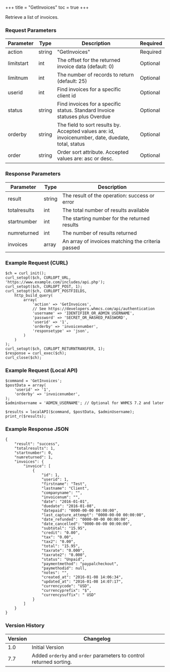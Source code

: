 +++
title = "GetInvoices"
toc = true
+++

Retrieve a list of invoices.

### Request Parameters

| Parameter | Type | Description | Required |
| --------- | ---- | ----------- | -------- |
| action | string | "GetInvoices" | Required |
| limitstart | int | The offset for the returned invoice data (default: 0) | Optional |
| limitnum | int | The number of records to return (default: 25) | Optional |
| userid | int | Find invoices for a specific client id | Optional |
| status | string | Find invoices for a specific status. Standard Invoice statuses plus Overdue | Optional |
| orderby | string | The field to sort results by. Accepted values are: id, invoicenumber, date, duedate, total, status | Optional |
| order | string | Order sort attribute. Accepted values are: asc or desc. | Optional |

### Response Parameters

| Parameter | Type | Description |
| --------- | ---- | ----------- |
| result | string | The result of the operation: success or error |
| totalresults | int | The total number of results available |
| startnumber | int | The starting number for the returned results |
| numreturned | int | The number of results returned |
| invoices | array | An array of invoices matching the criteria passed |


### Example Request (CURL)

```
$ch = curl_init();
curl_setopt($ch, CURLOPT_URL, 'https://www.example.com/includes/api.php');
curl_setopt($ch, CURLOPT_POST, 1);
curl_setopt($ch, CURLOPT_POSTFIELDS,
    http_build_query(
        array(
            'action' => 'GetInvoices',
            // See https://developers.whmcs.com/api/authentication
            'username' => 'IDENTIFIER_OR_ADMIN_USERNAME',
            'password' => 'SECRET_OR_HASHED_PASSWORD',
            'userid' => '1',
            'orderby' => 'invoicenumber',
            'responsetype' => 'json',
        )
    )
);
curl_setopt($ch, CURLOPT_RETURNTRANSFER, 1);
$response = curl_exec($ch);
curl_close($ch);
```


### Example Request (Local API)

```
$command = 'GetInvoices';
$postData = array(
    'userid' => '1',
    'orderby' => 'invoicenumber',
);
$adminUsername = 'ADMIN_USERNAME'; // Optional for WHMCS 7.2 and later

$results = localAPI($command, $postData, $adminUsername);
print_r($results);
```


### Example Response JSON

```
{
    "result": "success",
    "totalresults": 1,
    "startnumber": 0,
    "numreturned": 1,
    "invoices": {
        "invoice": [
            {
                "id": 1,
                "userid": 1,
                "firstname": "Test",
                "lastname": "Client",
                "companyname": "",
                "invoicenum": "",
                "date": "2016-01-01",
                "duedate": "2016-01-08",
                "datepaid": "0000-00-00 00:00:00",
                "last_capture_attempt": "0000-00-00 00:00:00",
                "date_refunded": "0000-00-00 00:00:00",
                "date_cancelled": "0000-00-00 00:00:00",
                "subtotal": "15.95",
                "credit": "0.00",
                "tax": "0.00",
                "tax2": "0.00",
                "total": "15.95",
                "taxrate": "0.000",
                "taxrate2": "0.000",
                "status": "Unpaid",
                "paymentmethod": "paypalcheckout",
                "paymethodid": null,
                "notes": "",
                "created_at": "2016-01-08 14:06:34",
                "updated_at": "2016-01-08 14:07:17",
                "currencycode": "USD",
                "currencyprefix": "$",
                "currencysuffix": " USD"
            }
        ]
    }
}
```


### Version History

| Version | Changelog |
| ------- | --------- |
| 1.0 | Initial Version |
| 7.7 | Added `orderby` and `order` parameters to control returned sorting. |
